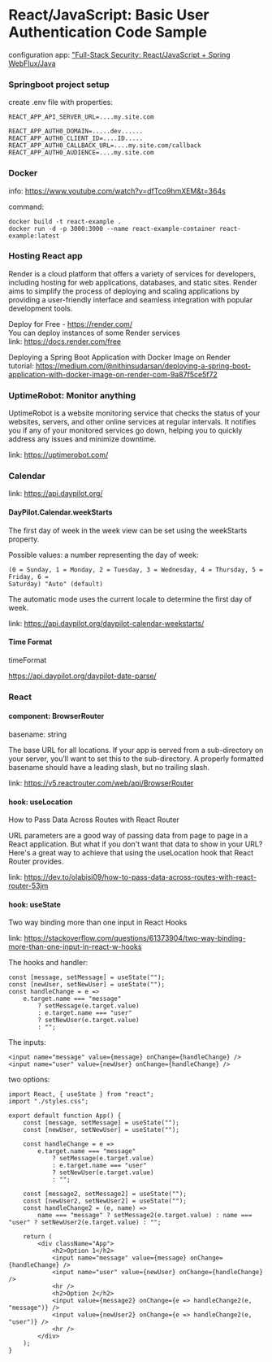 # React/JavaScript: Basic User Authentication Code Sample

configuration
app: ["Full-Stack Security: React/JavaScript + Spring WebFlux/Java](https://developer.auth0.com/resources/code-samples/full-stack/hello-world/basic-access-control/spa/react-javascript/spring-webflux-java)

### Springboot project setup

create .env file with properties:

```
REACT_APP_API_SERVER_URL=....my.site.com

REACT_APP_AUTH0_DOMAIN=.....dev......
REACT_APP_AUTH0_CLIENT_ID=....ID.....
REACT_APP_AUTH0_CALLBACK_URL=....my.site.com/callback
REACT_APP_AUTH0_AUDIENCE=....my.site.com
```

### Docker

info: https://www.youtube.com/watch?v=dfTco9hmXEM&t=364s

command:

```
docker build -t react-example . 
docker run -d -p 3000:3000 --name react-example-container react-example:latest
```

### Hosting React app

Render is a cloud platform that offers a variety of services for developers, including hosting for web applications,
databases, and static sites. Render aims to simplify the process of deploying and scaling applications by providing a
user-friendly interface and seamless integration with popular development tools.

Deploy for Free - https://render.com/ <br>
You can deploy instances of some Render services <br>
link: https://docs.render.com/free

Deploying a Spring Boot Application with Docker Image on Render <br>
tutorial: https://medium.com/@nithinsudarsan/deploying-a-spring-boot-application-with-docker-image-on-render-com-9a87f5ce5f72

### UptimeRobot: Monitor anything

UptimeRobot is a website monitoring service that checks the status of your websites, servers, and other online services
at regular intervals. It notifies you if any of your monitored services go down, helping you to quickly address any
issues and minimize downtime.

link: https://uptimerobot.com/ <br>

### Calendar

link: https://api.daypilot.org/

#### DayPilot.Calendar.weekStarts

The first day of week in the week view can be set using the weekStarts property.

Possible values:
a number representing the day of week:

```
(0 = Sunday, 1 = Monday, 2 = Tuesday, 3 = Wednesday, 4 = Thursday, 5 = Friday, 6 =
Saturday) "Auto" (default)
```

The automatic mode uses the current locale to determine the first day of week.

link: https://api.daypilot.org/daypilot-calendar-weekstarts/

#### Time Format

timeFormat

https://api.daypilot.org/daypilot-date-parse/

### React

#### component: BrowserRouter

basename: string

The base URL for all locations. 
If your app is served from a sub-directory on your server, you’ll want to set this to the sub-directory. 
A properly formatted basename should have a leading slash, but no trailing slash.

link: https://v5.reactrouter.com/web/api/BrowserRouter

#### hook: useLocation

How to Pass Data Across Routes with React Router

URL parameters are a good way of passing data from page to page in a React application.
But what if you don't want that data to show in your URL?
Here's a great way to achieve that using the useLocation hook that React Router provides.

link: https://dev.to/olabisi09/how-to-pass-data-across-routes-with-react-router-53jm

#### hook: useState

Two way binding more than one input in React Hooks

link: https://stackoverflow.com/questions/61373904/two-way-binding-more-than-one-input-in-react-w-hooks

The hooks and handler:

```
const [message, setMessage] = useState("");
const [newUser, setNewUser] = useState("");
const handleChange = e =>
    e.target.name === "message"
        ? setMessage(e.target.value)
        : e.target.name === "user"
        ? setNewUser(e.target.value)
        : "";
```

The inputs:

```
<input name="message" value={message} onChange={handleChange} />
<input name="user" value={newUser} onChange={handleChange} />
```

two options:

```
import React, { useState } from "react";
import "./styles.css";

export default function App() {
    const [message, setMessage] = useState("");
    const [newUser, setNewUser] = useState("");

    const handleChange = e =>
        e.target.name === "message"
            ? setMessage(e.target.value)
            : e.target.name === "user"
            ? setNewUser(e.target.value)
            : "";

    const [message2, setMessage2] = useState("");
    const [newUser2, setNewUser2] = useState("");
    const handleChange2 = (e, name) =>
        name === "message" ? setMessage2(e.target.value) : name === "user" ? setNewUser2(e.target.value) : "";

    return (
        <div className="App">
            <h2>Option 1</h2>
            <input name="message" value={message} onChange={handleChange} />
            <input name="user" value={newUser} onChange={handleChange} />
            <hr />
            <h2>Option 2</h2>
            <input value={message2} onChange={e => handleChange2(e, "message")} />
            <input value={newUser2} onChange={e => handleChange2(e, "user")} />
            <hr />
        </div>
    );
}
```
